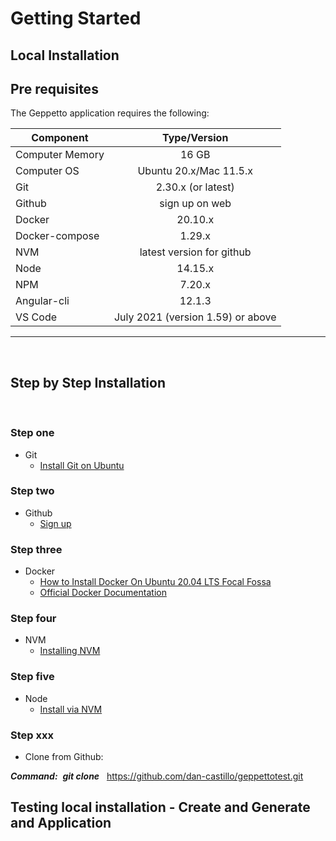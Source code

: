 # Getting Started

## Local Installation

## Pre requisites

The Geppetto application requires the following:

| Component        | Type/Version                      |
| -------------    | :-----------:                     |
| Computer Memory  | 16 GB                             |
| Computer OS      | Ubuntu 20.x/Mac 11.5.x            |
| Git              | 2.30.x (or latest)                |
| Github           | sign up on web                    |
| Docker           | 20.10.x                           |
| Docker-compose   | 1.29.x                            |
| NVM              | latest version for github         |
| Node             | 14.15.x                           |
| NPM              | 7.20.x                            |
| Angular-cli      | 12.1.3                            |
| VS Code          | July 2021 (version 1.59) or above |

---
&nbsp;
&nbsp;

## Step by Step Installation

&nbsp;
&nbsp;

### Step one

- Git
  - [Install Git on Ubuntu](https://linuxconfig.org/how-to-install-git-on-ubuntu-20-04-lts-focal-fossa-linux)

### Step two

- Github 
  - [Sign up](https://github.com/)

### Step three

- Docker
  - [How to Install Docker On Ubuntu 20.04 LTS Focal Fossa](https://www.youtube.com/watch?v=aMKUuaga85A)
  - [Official Docker Documentation](https://docs.docker.com/engine/install/ubuntu/)

### Step four

- NVM
  - [Installing NVM](https://github.com/nvm-sh/nvm#install--update-script)

### Step five

- Node
  - [Install via NVM](https://github.com/nvm-sh/nvm#usage)

### Step xxx

- Clone from Github:
&nbsp;

***Command:***$~$ ***git clone*** $~$ https://github.com/dan-castillo/geppettotest.git


## Testing local installation - Create and Generate and Application
